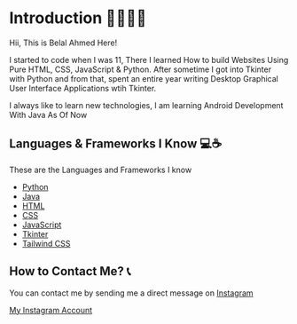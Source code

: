 
# Introduction 🙋‍♂️👨‍💻
Hii, This is Belal Ahmed Here!

I started to code when I was 11, There I learned How to build Websites Using Pure HTML, CSS, JavaScript & Python. After sometime I got into Tkinter with Python and from that, spent an entire year writing Desktop Graphical User Interface Applications wtih Tkinter.

I always like to learn new technologies, I am learning Android Development With Java As Of Now



## Languages & Frameworks I Know 💻☕
These are the Languages and Frameworks I know 
    
 - [Python](https://en.wikipedia.org/wiki/Python_(programming_language))
 - [Java](https://en.wikipedia.org/wiki/Java_(programming_language))
 - [HTML](https://en.wikipedia.org/wiki/HTML)
 - [CSS](https://en.wikipedia.org/wiki/CSS)
 - [JavaScript](https://en.wikipedia.org/wiki/JavaScript)
 - [Tkinter](https://en.wikipedia.org/wiki/Tkinter)
 - [Tailwind CSS](https://tailwindcss.com/)


## How to Contact Me? 📞
You can contact me by sending me a direct message on [Instagram](https://www.instagram.com/)

[My Instagram Account](https://instagram.com/mrbelalahmed95)


<!---
mrbelalahmed95/mrbelalahmed95 is a ✨ special ✨ repository because its `README.md` (this file) appears on your GitHub profile.
You can click the Preview link to take a look at your changes.
--->
